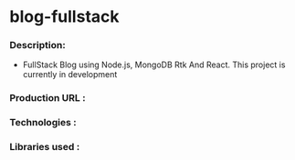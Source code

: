 # blog-fullstack

### Description:
* FullStack Blog using Node.js, MongoDB Rtk And React. This project is currently in development

### Production URL :
### Technologies :
### Libraries used :

